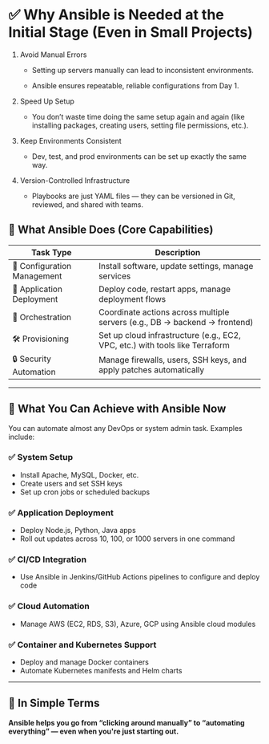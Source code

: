 # ✅ Why Ansible is Needed at the Initial Stage (Even in Small Projects)
1. Avoid Manual Errors

    - Setting up servers manually can lead to inconsistent environments.

    - Ansible ensures repeatable, reliable configurations from Day 1.

2. Speed Up Setup

    - You don’t waste time doing the same setup again and again (like installing packages, creating users, setting file permissions, etc.).

3. Keep Environments Consistent

   - Dev, test, and prod environments can be set up exactly the same way.

4. Version-Controlled Infrastructure

   - Playbooks are just YAML files — they can be versioned in Git, reviewed, and shared with teams.

## 🔧 What Ansible Does (Core Capabilities)

| Task Type                  | Description                                                                 |
|---------------------------|-----------------------------------------------------------------------------|
| 🔧 Configuration Management | Install software, update settings, manage services                         |
| 🚀 Application Deployment   | Deploy code, restart apps, manage deployment flows                         |
| 🔄 Orchestration            | Coordinate actions across multiple servers (e.g., DB → backend → frontend) |
| 🛠️ Provisioning             | Set up cloud infrastructure (e.g., EC2, VPC, etc.) with tools like Terraform |
| 🔒 Security Automation      | Manage firewalls, users, SSH keys, and apply patches automatically          |

---

## 🎯 What You Can Achieve with Ansible Now

You can automate almost any DevOps or system admin task. Examples include:

### ✅ System Setup
- Install Apache, MySQL, Docker, etc.  
- Create users and set SSH keys  
- Set up cron jobs or scheduled backups  

### ✅ Application Deployment
- Deploy Node.js, Python, Java apps  
- Roll out updates across 10, 100, or 1000 servers in one command  

### ✅ CI/CD Integration
- Use Ansible in Jenkins/GitHub Actions pipelines to configure and deploy code  

### ✅ Cloud Automation
- Manage AWS (EC2, RDS, S3), Azure, GCP using Ansible cloud modules  

### ✅ Container and Kubernetes Support
- Deploy and manage Docker containers  
- Automate Kubernetes manifests and Helm charts  

---

## 🧠 In Simple Terms

**Ansible helps you go from “clicking around manually” to “automating everything” — even when you're just starting out.**

